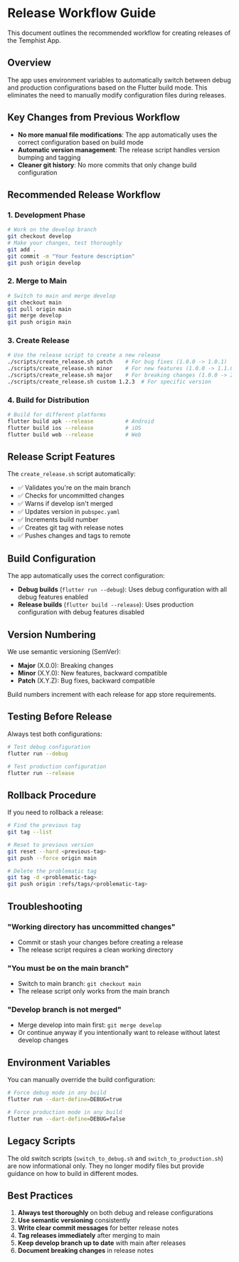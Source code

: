 # Release Workflow Guide

This document outlines the recommended workflow for creating releases of the Temphist App.

## Overview

The app uses environment variables to automatically switch between debug and production configurations based on the Flutter build mode. This eliminates the need to manually modify configuration files during releases.

## Key Changes from Previous Workflow

- **No more manual file modifications**: The app automatically uses the correct configuration based on build mode
- **Automatic version management**: The release script handles version bumping and tagging
- **Cleaner git history**: No more commits that only change build configuration

## Recommended Release Workflow

### 1. Development Phase

```bash
# Work on the develop branch
git checkout develop
# Make your changes, test thoroughly
git add .
git commit -m "Your feature description"
git push origin develop
```

### 2. Merge to Main

```bash
# Switch to main and merge develop
git checkout main
git pull origin main
git merge develop
git push origin main
```

### 3. Create Release

```bash
# Use the release script to create a new release
./scripts/create_release.sh patch    # For bug fixes (1.0.0 -> 1.0.1)
./scripts/create_release.sh minor    # For new features (1.0.0 -> 1.1.0)
./scripts/create_release.sh major    # For breaking changes (1.0.0 -> 2.0.0)
./scripts/create_release.sh custom 1.2.3  # For specific version
```

### 4. Build for Distribution

```bash
# Build for different platforms
flutter build apk --release          # Android
flutter build ios --release          # iOS
flutter build web --release          # Web
```

## Release Script Features

The `create_release.sh` script automatically:

- ✅ Validates you're on the main branch
- ✅ Checks for uncommitted changes
- ✅ Warns if develop isn't merged
- ✅ Updates version in `pubspec.yaml`
- ✅ Increments build number
- ✅ Creates git tag with release notes
- ✅ Pushes changes and tags to remote

## Build Configuration

The app automatically uses the correct configuration:

- **Debug builds** (`flutter run --debug`): Uses debug configuration with all debug features enabled
- **Release builds** (`flutter build --release`): Uses production configuration with debug features disabled

## Version Numbering

We use semantic versioning (SemVer):

- **Major** (X.0.0): Breaking changes
- **Minor** (X.Y.0): New features, backward compatible
- **Patch** (X.Y.Z): Bug fixes, backward compatible

Build numbers increment with each release for app store requirements.

## Testing Before Release

Always test both configurations:

```bash
# Test debug configuration
flutter run --debug

# Test production configuration
flutter run --release
```

## Rollback Procedure

If you need to rollback a release:

```bash
# Find the previous tag
git tag --list

# Reset to previous version
git reset --hard <previous-tag>
git push --force origin main

# Delete the problematic tag
git tag -d <problematic-tag>
git push origin :refs/tags/<problematic-tag>
```

## Troubleshooting

### "Working directory has uncommitted changes"

- Commit or stash your changes before creating a release
- The release script requires a clean working directory

### "You must be on the main branch"

- Switch to main branch: `git checkout main`
- The release script only works from the main branch

### "Develop branch is not merged"

- Merge develop into main first: `git merge develop`
- Or continue anyway if you intentionally want to release without latest develop changes

## Environment Variables

You can manually override the build configuration:

```bash
# Force debug mode in any build
flutter run --dart-define=DEBUG=true

# Force production mode in any build
flutter run --dart-define=DEBUG=false
```

## Legacy Scripts

The old switch scripts (`switch_to_debug.sh` and `switch_to_production.sh`) are now informational only. They no longer modify files but provide guidance on how to build in different modes.

## Best Practices

1. **Always test thoroughly** on both debug and release configurations
2. **Use semantic versioning** consistently
3. **Write clear commit messages** for better release notes
4. **Tag releases immediately** after merging to main
5. **Keep develop branch up to date** with main after releases
6. **Document breaking changes** in release notes
